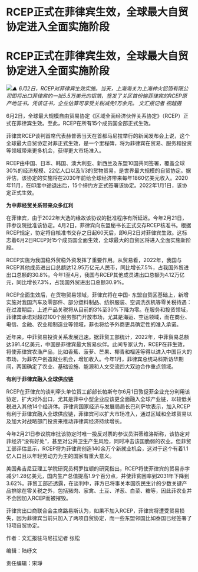 # RCEP正式在菲律宾生效，全球最大自贸协定进入全面实施阶段

# RCEP正式在菲律宾生效，全球最大自贸协定进入全面实施阶段

![](https://inews.gtimg.com/om_bt/OnH7iaRvpLKNBlN43H8uOEHB5UZ_OZOqT8bGCYK2Cw2vAAA/1000)_▲
6月2日，RCEP对菲律宾生效实施。当天，上海海关为上海神火铝箔有限公司即将出口菲律宾的一批5.5万美元的铝箔，签发了关区首份输菲律宾的RCEP原产地证书。凭该证书，企业估算可享受关税减免1万余元。
文汇报记者 祝越摄_

6月2日，全球最大规模自由贸易协定《区域全面经济伙伴关系协定》（RCEP）正式在菲律宾生效。至此，RCEP在所有15个成员国全部正式生效。

菲律宾RCEP谈判首席代表赫普蒂当天在首都马尼拉举行的新闻发布会上说，这个全球最大自贸协定对菲正式生效，是一个里程碑，将为菲律宾在贸易、服务和投资等领域带来更多机会，获得更大市场准入。

RCEP由中国、日本、韩国、澳大利亚、新西兰及东盟10国共同签署，覆盖全球30%的经济规模、22亿人口以及1/3的货物贸易，是世界最大规模的自贸协定。据评估，该协定的实施将在2030年前给全球经济带来每年1860亿美元收入。2020年11月，在印度中途退出后，15个缔约方正式签署该协定。2022年1月1日，该协定正式生效。

**为中菲经贸关系带来众多红利**

在菲律宾，由于2022年大选的缘故该协议的批准程序有所延迟。今年2月21日，菲参议院批准该协定。4月2日，菲律宾向东盟秘书长正式交存RCEP核准书。根据RCEP规定，协定将自核准书交存之日起60天后，即6月2日对菲律宾生效。这标志着6月2日RCEP对15个成员国全面生效，全球最大的自贸区将进入全面实施新阶段。

RCEP实施为我国稳外贸稳外资发挥了重要作用。从贸易看，2022年，我国与RCEP其他成员进出口总额达12.95万亿元人民币，同比增长7.5%，占我国外贸进出口总额的30.8%。今年1至4月，我国与RCEP其他成员进出口总额为4.12万亿元，同比增长7.3%，占我国外贸进出口总额30.9%。

RCEP全面生效后，在货物贸易领域，菲律宾将在中国-
东盟自贸区基础上，新增实施对我国汽车及零部件、部分塑料制品、纺织服装、空调洗衣机等零关税待遇：在过渡期后，上述产品关税将从目前的3%至30%下降为零。在服务和投资领域，菲律宾承诺对超过100个服务部门开放市场，尤其是海运、空运领域，而在商业、电信、金融、农业和制造业等领域，菲也将给予外商更具确定性的准入承诺。

近年来，中菲贸易投资关系发展迅速。据菲贸工部统计，2022年，中菲贸易总额达391.4亿美元，中国是菲律宾最大贸易伙伴。此间专家认为，RCEP在菲生效，将使菲律宾农渔产品，比如香蕉、菠萝、芒果、椰青和榴莲等得以进入中国巨大的市场，为菲农户创造就业机会，增加收入。今年1月，菲律宾总统马科斯访华期间，两国确定了农业、基础设施、能源和人文交流四大双边合作重点领域。

**有利于菲律宾融入全球供应链**

RCEP在菲律宾的谈判牵头单位贸工部部长帕斯夸尔6月1日敦促菲企业充分利用该协定，扩大对外出口，尤其是菲中小型企业应该更全面融入全球产业链，以较低关税进入其他14个经济体。菲律宾国家经济与发展局局长巴利萨坎表示，加入RCEP有利于菲律宾融入全球供应链，菲律宾可以扩大市场准入，通过区域和全球贸易以及加大对战略部门投资来推动菲律宾经济持续增长。

今年2月21日参议院审批该协定时唯一投反对票的参议员洪蒂维洛斯称，该协定对菲经济“没有好处”，甚至对公共卫生产生风险，同时冲击该国脆弱的农业。但菲贸工部评估显示，RCEP将为菲律宾创造140余万个新就业机会，这对于这个有着1.1亿人口且以年轻劳动力为主的国家有重大意义。

美国弗吉尼亚理工学院研究员柯罗拉顿的研究指出，RCEP将使菲律宾的贸易赤字减少1.28亿美元，国内生产总值提高1.9个百分点，并使菲贫困率到2031年下降到3.62%。菲贸工部还透露，在谈判中，菲方已将事关本国农民生计的少数关键产品排除在零关税之外，包括猪肉、家禽、土豆、洋葱、白菜、糖等，因此菲农业并不会因加入RCEP而被摧毁。

菲律宾出口商联合会主席路易斯认为，如果不加入RCEP，菲律宾将遭受贸易损失，因为菲律宾当前只加入了两项自贸协定，而一些东盟邻国比如泰国已经签署了13项自贸协定。

作者：文汇报驻马尼拉记者 张松

编辑：陆纾文

责任编辑：宋琤

